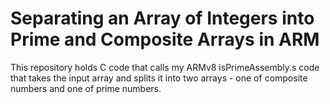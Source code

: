 # Separating an Array of Integers into Prime and Composite Arrays in ARM

This repository holds C code that calls my ARMv8 isPrimeAssembly.s code that takes the input array and splits it into two arrays - one of composite numbers and one of prime numbers.
